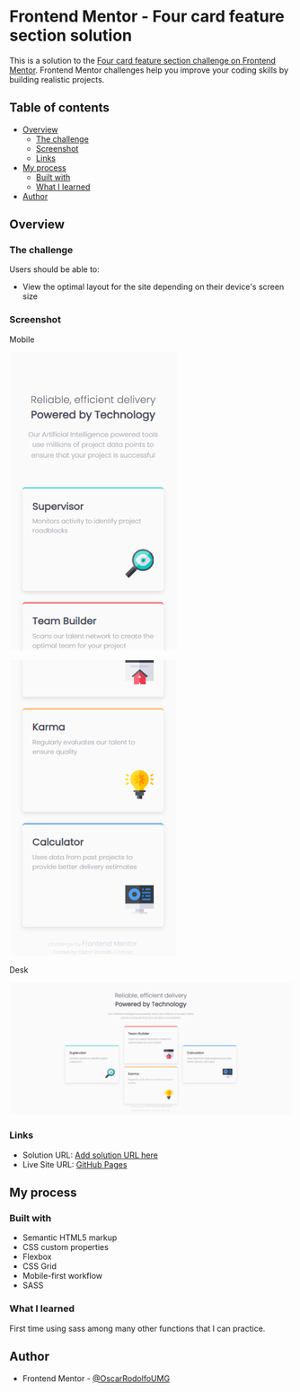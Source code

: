 # Frontend Mentor - Four card feature section solution

This is a solution to the [Four card feature section challenge on Frontend Mentor](https://www.frontendmentor.io/challenges/four-card-feature-section-weK1eFYK). Frontend Mentor challenges help you improve your coding skills by building realistic projects. 

## Table of contents

- [Overview](#overview)
  - [The challenge](#the-challenge)
  - [Screenshot](#screenshot)
  - [Links](#links)
- [My process](#my-process)
  - [Built with](#built-with)
  - [What I learned](#what-i-learned)
- [Author](#author)

## Overview

### The challenge

Users should be able to:

- View the optimal layout for the site depending on their device's screen size

### Screenshot

Mobile

![Screenshot](./screenshots/screenshot-mobile1.PNG)

![Screenshot](./screenshots/screenshot-mobile2.PNG)

Desk

![Screenshot](./screenshots/screenshot-desk.PNG)

### Links

- Solution URL: [Add solution URL here](https://your-solution-url.com)
- Live Site URL: [GitHub Pages](https://oscarrodolfoumg.github.io/Challenge-Four-card-feature-section-FrontEnd-Mentor/)

## My process

### Built with

- Semantic HTML5 markup
- CSS custom properties
- Flexbox
- CSS Grid
- Mobile-first workflow
- SASS

### What I learned

First time using sass among many other functions that I can practice.


## Author

- Frontend Mentor - [@OscarRodolfoUMG](https://www.frontendmentor.io/profile/OscarRodolfoUMG)